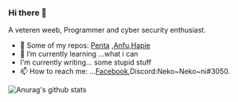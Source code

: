 ### Hi there 👋

A veteren weeb, Programmer and cyber security enthusiast.

- 🔭 Some of my repos: [Penta](https://github.com/Justaus3r/Penta) ,[Anfu](https://github.com/Justaus3r/Anfu),[Hapie](https://github.com/Justaus3r/Hapie)
- 🌱 I’m currently learning ...what i can
- I'm currently writing... some stupid stuff
- 📫 How to reach me: ...[Facebook](https://www.facebook.com/profile.php?id=100011334498004),Discord:Neko~Neko~ni#3050.

![Anurag's github stats](https://github-readme-stats.vercel.app/api?username=Justaus3r)
